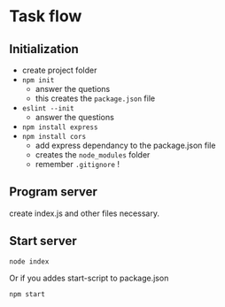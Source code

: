# Task flow

## Initialization

- create project folder
- `npm init`  
  - answer the quetions
  - this creates the `package.json` file
- `eslint --init`
  - answer the questions
- `npm install express`
- `npm install cors`
  - add express dependancy to the package.json file
  - creates the `node_modules` folder
  - remember `.gitignore` !

## Program server

create index.js and other files necessary.

## Start server

  ```shell
  node index
  ```

Or if you addes start-script to package.json

  ```shell
  npm start
  ```
